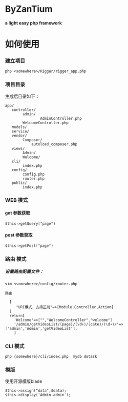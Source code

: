 # ByZanTium
#### a light easy php framework

# 如何使用

### 建立项目

```
php <somewhere>/Rigger/rigger_app.php
```

### 项目目录

生成后目录如下：

```
app/
   controller/
        admin/
                AdminController.php
        WelcomeController.php
   models/
   service/
   vendor/
        Composer/
            autoload_composer.php
   views/
        Admin/
        Welcome/
   cli/
        index.php
   config/
        config.php
        router.php
   public/
        index.php

```
### WEB 模式

#### get 参数获取

```
$this->getQuery("page")
```

#### post 参数获取

```
$this->getPost("page")
```

### 路由 模式
##### 设置路由配置文件：


```
vim <somewhere>/config/router.php

路由

  [
     "URI模式，支持正则"=>[Module,Controller,Action]
  ]
  return[
    'Welcome'=>["","WelcomeController","welcome"]
    '/admin/getVideoList/(page)/(\d+)/(cate)/(\d+)/'=>['admin','Admin','getVideoList'],
    ]
```


### CLI 模式

```
php {somewhere}/cli/index.php  mydb dotask
```

### 模版
使用开源模版blade

```
$this->assign("data",$data);
$this->display('Admin.admin');
```
